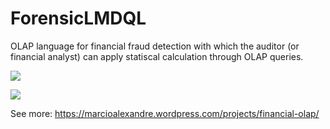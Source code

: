 # ForensicLMDQL
OLAP language for financial fraud detection with which the auditor (or financial analyst) can apply statiscal calculation through OLAP queries.

![](https://marcioalexandre.files.wordpress.com/2015/06/firstdigitquery.jpg?w=400)

![](https://marcioalexandre.files.wordpress.com/2015/06/firstdigitoperator.jpg?w=640)

See more: https://marcioalexandre.wordpress.com/projects/financial-olap/

